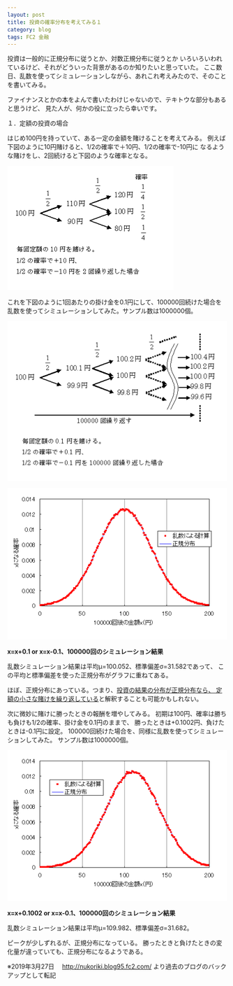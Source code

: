 ```yaml
---
layout: post
title: 投資の確率分布を考えてみる１
category: blog
tags: FC2 金融
---
```


投資は一般的に正規分布に従うとか、対数正規分布に従うとか
いろいろいわれているけど、それがどういった背景があるのか知りたいと思っていた。
ここ数日、乱数を使ってシミュレーションしながら、あれこれ考えみたので、そのことを書いてみる。

ファイナンスとかの本をよんで書いたわけじゃないので、テキトウな部分もあると思うけど、
見た人が、何かの役に立ったら幸いです。


１．定額の投資の場合

はじめ100円を持っていて、ある一定の金額を賭けることを考えてみる。
例えば下図のように10円賭けると、1/2の確率で＋10円、1/2の確率で-10円に
なるような賭けをし、2回続けると下図のような確率となる。

![image](/images/2008nukoriki/mniko0.gif)


これを下図のように1回あたりの掛け金を0.1円にして、100000回続けた場合を
乱数を使ってシミュレーションしてみた。サンプル数は1000000個。

![image](/images/2008nukoriki/mniko1.gif)

![image](/images/2008nukoriki/niko1.gif)

<strong>x=x+0.1 or x=x-0.1、100000回のシミュレーション結果</strong>

乱数シミュレーション結果は平均μ=100.052、標準偏差σ=31.582であって、
この平均と標準偏差を使った正規分布がグラフに重ねてある。

ほぼ、正規分布にあっている。つまり、<u>投資の結果の分布が正規分布なら、
定額の小さな賭けを繰り返している</u>と解釈することも可能かもしれない。


次に微妙に賭けに勝ったときの報酬を増やしてみる。
初期は100円、確率は勝ちも負けも1/2の確率、掛け金を0.1円のままで、
勝ったときは+0.1002円、負けたときは-0.1円に設定。
100000回続けた場合を、同様に乱数を使ってシミュレーションしてみた。
サンプル数は1000000個。

![image](/images/2008nukoriki/niko2.gif)

<strong>x=x+0.1002 or x=x-0.1、100000回のシミュレーション結果</strong>

乱数シミュレーション結果は平均μ=109.982、標準偏差σ=31.682。

ピークが少しずれるが、正規分布になっている。
勝ったときと負けたときの変化量が違っていても、正規分布になるようである。

※2019年3月27日　
http://nukoriki.blog95.fc2.com/
より過去のブログのバックアップとして転記

